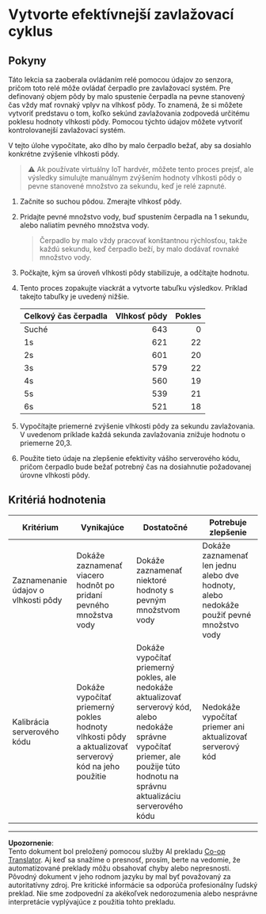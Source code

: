 <!--
CO_OP_TRANSLATOR_METADATA:
{
  "original_hash": "ed0fbd6aed084bfba7d5e2f206968c50",
  "translation_date": "2025-08-28T11:44:24+00:00",
  "source_file": "2-farm/lessons/3-automated-plant-watering/assignment.md",
  "language_code": "sk"
}
-->
# Vytvorte efektívnejší zavlažovací cyklus

## Pokyny

Táto lekcia sa zaoberala ovládaním relé pomocou údajov zo senzora, pričom toto relé môže ovládať čerpadlo pre zavlažovací systém. Pre definovaný objem pôdy by malo spustenie čerpadla na pevne stanovený čas vždy mať rovnaký vplyv na vlhkosť pôdy. To znamená, že si môžete vytvoriť predstavu o tom, koľko sekúnd zavlažovania zodpovedá určitému poklesu hodnoty vlhkosti pôdy. Pomocou týchto údajov môžete vytvoriť kontrolovanejší zavlažovací systém.

V tejto úlohe vypočítate, ako dlho by malo čerpadlo bežať, aby sa dosiahlo konkrétne zvýšenie vlhkosti pôdy.

> ⚠️ Ak používate virtuálny IoT hardvér, môžete tento proces prejsť, ale výsledky simulujte manuálnym zvýšením hodnoty vlhkosti pôdy o pevne stanovené množstvo za sekundu, keď je relé zapnuté.

1. Začnite so suchou pôdou. Zmerajte vlhkosť pôdy.

1. Pridajte pevné množstvo vody, buď spustením čerpadla na 1 sekundu, alebo naliatím pevného množstva vody.

    > Čerpadlo by malo vždy pracovať konštantnou rýchlosťou, takže každú sekundu, keď čerpadlo beží, by malo dodávať rovnaké množstvo vody.

1. Počkajte, kým sa úroveň vlhkosti pôdy stabilizuje, a odčítajte hodnotu.

1. Tento proces zopakujte viackrát a vytvorte tabuľku výsledkov. Príklad takejto tabuľky je uvedený nižšie.

    | Celkový čas čerpadla | Vlhkosť pôdy | Pokles |
    | --- | --: | -: |
    | Suché | 643 |  0 |
    | 1s  | 621 | 22 |
    | 2s  | 601 | 20 |
    | 3s  | 579 | 22 |
    | 4s  | 560 | 19 |
    | 5s  | 539 | 21 |
    | 6s  | 521 | 18 |

1. Vypočítajte priemerné zvýšenie vlhkosti pôdy za sekundu zavlažovania. V uvedenom príklade každá sekunda zavlažovania znižuje hodnotu o priemerne 20,3.

1. Použite tieto údaje na zlepšenie efektivity vášho serverového kódu, pričom čerpadlo bude bežať potrebný čas na dosiahnutie požadovanej úrovne vlhkosti pôdy.

## Kritériá hodnotenia

| Kritérium | Vynikajúce | Dostatočné | Potrebuje zlepšenie |
| --------- | ---------- | ---------- | ------------------- |
| Zaznamenanie údajov o vlhkosti pôdy | Dokáže zaznamenať viacero hodnôt po pridaní pevného množstva vody | Dokáže zaznamenať niektoré hodnoty s pevným množstvom vody | Dokáže zaznamenať len jednu alebo dve hodnoty, alebo nedokáže použiť pevné množstvo vody |
| Kalibrácia serverového kódu | Dokáže vypočítať priemerný pokles hodnoty vlhkosti pôdy a aktualizovať serverový kód na jeho použitie | Dokáže vypočítať priemerný pokles, ale nedokáže aktualizovať serverový kód, alebo nedokáže správne vypočítať priemer, ale použije túto hodnotu na správnu aktualizáciu serverového kódu | Nedokáže vypočítať priemer ani aktualizovať serverový kód |

---

**Upozornenie**:  
Tento dokument bol preložený pomocou služby AI prekladu [Co-op Translator](https://github.com/Azure/co-op-translator). Aj keď sa snažíme o presnosť, prosím, berte na vedomie, že automatizované preklady môžu obsahovať chyby alebo nepresnosti. Pôvodný dokument v jeho rodnom jazyku by mal byť považovaný za autoritatívny zdroj. Pre kritické informácie sa odporúča profesionálny ľudský preklad. Nie sme zodpovední za akékoľvek nedorozumenia alebo nesprávne interpretácie vyplývajúce z použitia tohto prekladu.